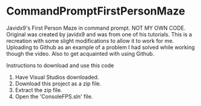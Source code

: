 # CommandPromptFirstPersonMaze
Javidx9's First Person Maze in command prompt. NOT MY OWN CODE. Original was created by javidx9 and was from one of his tutorials. This is a recreation with some slight modifications to allow it to work for me. Uploading to Github as an example of a problem I had solved while working though the video. Also to get acquainted with using Github.

Instructions to download and use this code
  1. Have Visual Studios downloaded.
  2. Download this project as a zip file.
  3. Extract the zip file.
  4. Open the 'ConsoleFPS.sln' file.

